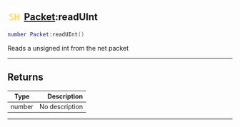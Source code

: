## <img src="../../.gitbook/assets/shared.png" width="32" height="32" /> [Packet](../packet/README.md):readUInt

```lua
number Packet:readUInt()
```

Reads a unsigned int from the net packet<br>

-----------------
## Returns

| Type   | Description |
| ------ | ----------: |
| number | No description |


--------